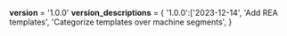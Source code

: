 __version__ = '1.0.0'
__version_descriptions__ = {
    '1.0.0':['2023-12-14',
             'Add REA templates',
             'Categorize templates over machine segments',
}